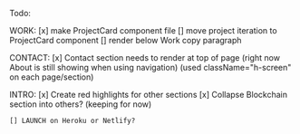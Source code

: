 Todo:

WORK:
    [x] make ProjectCard component file
    [] move project iteration to ProjectCard component
    [] render below Work copy paragraph

CONTACT:
    [x] Contact section needs to render at top of page (right now About is still showing when using navigation) (used className="h-screen" on each page/section)

INTRO:
    [x] Create red highlights for other sections
    [x] Collapse Blockchain section into others? (keeping for now)

    [] LAUNCH on Heroku or Netlify?